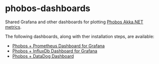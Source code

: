 # phobos-dashboards
Shared Grafana and other dashboards for plotting [Phobos Akka.NET metrics](https://phobos.petabridge.com/).

The following dashboards, along with ther installation steps, are available:

* [Phobos + Prometheus Dashboard for Grafana](/prometheus)
* [Phobos + InfluxDb Dashboard for Grafana](/influxdb)
* [Phobos + DataDog Dashboard](/datadog)
